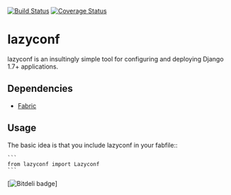 [![Build Status](https://travis-ci.org/fmd/lazyconf.png?branch=master)](https://travis-ci.org/fmd/lazyconf)
[![Coverage Status](https://coveralls.io/repos/fmd/lazyconf/badge.png?branch=master)](https://coveralls.io/r/fmd/lazyconf?branch=master)

# lazyconf
lazyconf is an insultingly simple tool for configuring and deploying Django 1.7+ applications. 

## Dependencies
* [Fabric](http://docs.fabfile.org/en/1.8/)

## Usage

The basic idea is that you include lazyconf in your fabfile::

    ```
    from lazyconf import Lazyconf
    ```

[![Bitdeli badge](https://d2weczhvl823v0.cloudfront.net/fmd/lazyconf/trend.png)]
